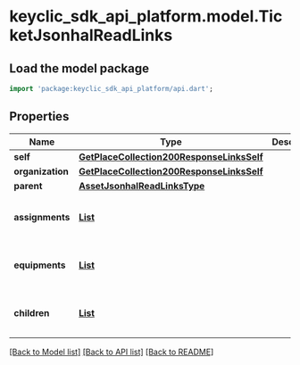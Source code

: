 # keyclic_sdk_api_platform.model.TicketJsonhalReadLinks

## Load the model package
```dart
import 'package:keyclic_sdk_api_platform/api.dart';
```

## Properties
Name | Type | Description | Notes
------------ | ------------- | ------------- | -------------
**self** | [**GetPlaceCollection200ResponseLinksSelf**](GetPlaceCollection200ResponseLinksSelf.md) |  | [optional] 
**organization** | [**GetPlaceCollection200ResponseLinksSelf**](GetPlaceCollection200ResponseLinksSelf.md) |  | [optional] 
**parent** | [**AssetJsonhalReadLinksType**](AssetJsonhalReadLinksType.md) |  | [optional] 
**assignments** | [**List<GetPlaceCollection200ResponseLinksSelf>**](GetPlaceCollection200ResponseLinksSelf.md) |  | [optional] [default to const []]
**equipments** | [**List<GetPlaceCollection200ResponseLinksSelf>**](GetPlaceCollection200ResponseLinksSelf.md) |  | [optional] [default to const []]
**children** | [**List<GetPlaceCollection200ResponseLinksSelf>**](GetPlaceCollection200ResponseLinksSelf.md) |  | [optional] [default to const []]

[[Back to Model list]](../README.md#documentation-for-models) [[Back to API list]](../README.md#documentation-for-api-endpoints) [[Back to README]](../README.md)



